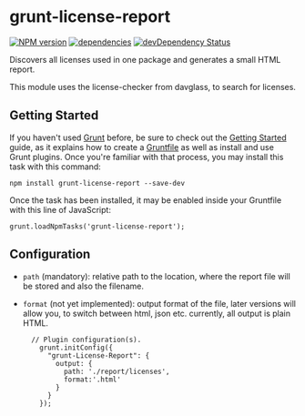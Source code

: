 # grunt-license-report
[![NPM version](https://badge.fury.io/js/grunt-license-report.svg)](http://badge.fury.io/js/grunt-license-report)
[![dependencies](https://david-dm.org/fkscorpion/grunt-license-report.svg)](https://david-dm.org/fkscorpion/grunt-license-report)
[![devDependency Status](https://david-dm.org/fkscorpion/grunt-license-report/dev-status.svg?theme=shields.io)](https://david-dm.org/fkscorpion/grunt-license-report#info=devDependencies)

Discovers all licenses used in one package and generates a small HTML report.

This module uses the license-checker from davglass, to search for licenses.

## Getting Started

If you haven't used [Grunt](http://gruntjs.com/) before, be sure to check out the [Getting Started](http://gruntjs.com/getting-started) guide, as it explains how to create a [Gruntfile](http://gruntjs.com/sample-gruntfile) as well as install and use Grunt plugins. Once you're familiar with that process, you may install this task with this command:


	npm install grunt-license-report --save-dev


Once the task has been installed, it may be enabled inside your Gruntfile with this line of JavaScript:

	grunt.loadNpmTasks('grunt-license-report');

## Configuration

- `path` (mandatory): relative path to the location, where the report file will be stored and also the filename.
- `format` (not yet implemented): output format of the file, later versions will allow you, to switch between html, json etc. currently, all output is plain HTML.

        // Plugin configuration(s).
		  grunt.initConfig({
		    "grunt-License-Report": {
		      output: {
		        path: './report/licenses',
		        format:'.html'
		      }
		    }
		  });

